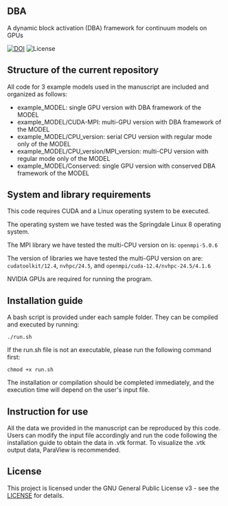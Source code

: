 ## DBA

A dynamic block activation (DBA) framework for continuum models on GPUs

[![DOI](https://zenodo.org/badge/DOI/10.5281/zenodo.14868458.svg)](https://doi.org/10.5281/zenodo.14868458)
![License](https://img.shields.io/github/license/zhangruoyao68/DBA)

## Structure of the current repository
All code for 3 example models used in the manuscript are included and organized as follows:

- example_MODEL: single GPU version with DBA framework of the MODEL
- example_MODEL/CUDA-MPI: multi-GPU version with DBA framework of the MODEL
- example_MODEL/CPU_version: serial CPU version with regular mode only of the MODEL
- example_MODEL/CPU_version/MPI_version: multi-CPU version with regular mode only of the MODEL
- example_MODEL/Conserved: single GPU version with conserved DBA framework of the MODEL

## System and library requirements
This code requires CUDA and a Linux operating system to be executed.

The operating system we have tested was the Springdale Linux 8 operating system. 

The MPI library we have tested the multi-CPU version on is:
`openmpi-5.0.6`

The version of libraries we have tested the multi-GPU version on are:
`cudatoolkit/12.4`, `nvhpc/24.5`, and `openmpi/cuda-12.4/nvhpc-24.5/4.1.6`

NVIDIA GPUs are required for running the program.

## Installation guide
A bash script is provided under each sample folder. They can be compiled and executed by running:
```
./run.sh 
```
If the run.sh file is not an executable, please run the following command first:
```
chmod +x run.sh
```

The installation or compilation should be completed immediately, and the execution time will depend on the user's input file.

## Instruction for use
All the data we provided in the manuscript can be reproduced by this code. Users can modify the input file accordingly and run the code following the installation guide to obtain the data in .vtk format. To visualize the .vtk output data, ParaView is recommended.

## License

This project is licensed under the GNU General Public License v3 - see the [LICENSE](https://www.gnu.org/licenses/) for details.
